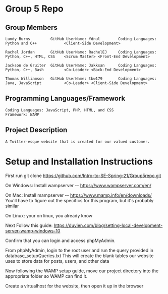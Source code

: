 # Group 5 Repo

## Group Members
```
Lundy Burns         GitHub UserName: Ydnul        Coding Languages: Python and C++            <Client-Side Development>

Rachel Jordan       GitHub UserName: RachelEJ     Coding Languages: Python, C++, HTML, CSS    <Scrum Master> <Front-End Development>

Jackson de Gruiter  GitHub UserName: Jakksan      Coding Languages: Python, C++, Bash         <Co-Leader> <Back-End Development>

Thomas Williamson   GitHub UserName: tbw179       Coding Languages: Java, JavaScript          <Co-Leader> <Client-Side Development>
```
## Programming Languages/Framework
```
Coding Languages: JavaScript, PHP, HTML, and CSS
Framework: WAMP
```
## Project Description
```
A Twitter-esque website that is created for our valued customer.
```


# Setup and Installation Instructions


First run git clone https://github.com/Intro-to-SE-Spring-21/Group5repo.git


On Windows:
Install wampserver -- https://www.wampserver.com/en/

On Mac:
Install mampserver -- https://www.mamp.info/en/downloads/
You'll have to figure out the specifics for this program, but it's probably similar

On Linux:
your on linux, you already know


Next Follow this guide:  https://duvien.com/blog/setting-local-development-server-wamp-windows-10

Confirm that you can login and access phpMyAdmin.

From phpMyAdmin, login to the root user and run the query provided in database_setupQueries.txt
This will create the blank tables our website uses to store data for posts, users, and other data


Now following the WAMP setup guide, move our project directory into the appropriate folder so WAMP can find it.

Create a virtualhost for the website, then open it up in the browser
